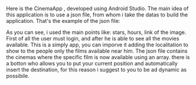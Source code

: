 Here is the CinemaApp , developed using Android Studio. The main idea of this application is to use a json file, from whom i take the datas to build the application. 
That's the example of the json file: 


As you can see, i used the main points like: stars, hours, link of the image.
First of all the user must login, and after he is able to see all the movies available. This is a simply app, you can imporve it adding the localitation to show to the people only the films available near him. 
The json file contains the cinemas where the specific film is now available using an array. there is a botton who allows you to put your current position and automatically  insert the destination, 
for this reason i suggest to you to be ad dynamic as possibile. 


